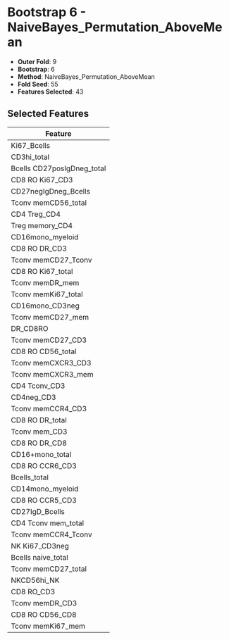 # Bootstrap 6 - NaiveBayes_Permutation_AboveMean

- **Outer Fold**: 9
- **Bootstrap**: 6
- **Method**: NaiveBayes_Permutation_AboveMean
- **Fold Seed**: 55
- **Features Selected**: 43

## Selected Features

| Feature |
|---------|
| Ki67_Bcells |
| CD3hi_total |
| Bcells CD27posIgDneg_total |
| CD8  RO Ki67_CD3 |
| CD27negIgDneg_Bcells |
| Tconv memCD56_total |
| CD4 Treg_CD4 |
| Treg memory_CD4 |
| CD16mono_myeloid |
| CD8 RO DR_CD3 |
| Tconv memCD27_Tconv |
| CD8 RO Ki67_total |
| Tconv memDR_mem |
| Tconv memKi67_total |
| CD16mono_CD3neg |
| Tconv memCD27_mem |
| DR_CD8RO |
| Tconv memCD27_CD3 |
| CD8 RO CD56_total |
| Tconv memCXCR3_CD3 |
| Tconv memCXCR3_mem |
| CD4 Tconv_CD3 |
| CD4neg_CD3 |
| Tconv memCCR4_CD3 |
| CD8 RO DR_total |
| Tconv mem_CD3 |
| CD8 RO DR_CD8 |
| CD16+mono_total |
| CD8 RO CCR6_CD3 |
| Bcells_total |
| CD14mono_myeloid |
| CD8 RO CCR5_CD3 |
| CD27IgD_Bcells |
| CD4 Tconv mem_total |
| Tconv memCCR4_Tconv |
| NK Ki67_CD3neg |
| Bcells naive_total |
| Tconv memCD27_total |
| NKCD56hi_NK |
| CD8 RO_CD3 |
| Tconv memDR_CD3 |
| CD8 RO CD56_CD8 |
| Tconv memKi67_mem |
